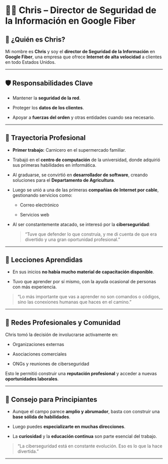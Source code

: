 
# 👨‍💼 Chris – Director de Seguridad de la Información en Google Fiber

## 📡 ¿Quién es Chris?

Mi nombre es **Chris** y soy el **director de Seguridad de la Información** en **Google Fiber**, una empresa que ofrece **Internet de alta velocidad** a clientes en todo Estados Unidos.

---

## 🛡 Responsabilidades Clave

- Mantener la **seguridad de la red**.
    
- Proteger los **datos de los clientes**.
    
- Apoyar a **fuerzas del orden** y otras entidades cuando sea necesario.
    

---

## 👣 Trayectoria Profesional

- **Primer trabajo:** Carnicero en el supermercado familiar.
    
- Trabajó en el **centro de computación** de la universidad, donde adquirió sus primeras habilidades en informática.
    
- Al graduarse, se convirtió en **desarrollador de software**, creando soluciones para el **Departamento de Agricultura**.
    
- Luego se unió a una de las primeras **compañías de Internet por cable**, gestionando servicios como:
    
    - Correo electrónico
        
    - Servicios web
        
- Al ser constantemente atacado, se interesó por la **ciberseguridad**:
    
    > “Tuve que defender lo que construía, y me di cuenta de que era divertido y una gran oportunidad profesional.”
    

---

## 🔗 Lecciones Aprendidas

- En sus inicios **no había mucho material de capacitación disponible**.
    
- Tuvo que aprender por sí mismo, con la ayuda ocasional de personas con más experiencia.
    

> “Lo más importante que vas a aprender no son comandos o códigos, sino las conexiones humanas que haces en el camino.”

---

## 🤝 Redes Profesionales y Comunidad

Chris tomó la decisión de involucrarse activamente en:

- Organizaciones externas
    
- Asociaciones comerciales
    
- ONGs y reuniones de ciberseguridad
    

Esto le permitió construir una **reputación profesional** y acceder a nuevas **oportunidades laborales**.

---

## 🎯 Consejo para Principiantes

- Aunque el campo parece **amplio y abrumador**, basta con construir una **base sólida de habilidades**.
    
- Luego puedes **especializarte en muchas direcciones**.
    
- La **curiosidad** y la **educación continua** son parte esencial del trabajo.
    

> “La ciberseguridad está en constante evolución. Eso es lo que la hace divertida.”

---

